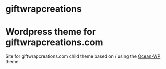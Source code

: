 # giftwrapcreations
Wordpress theme for giftwrapcreations.com
===============================

Site for giftwrapcreations.com child theme based on / using the [Ocean-WP](https://github.com/oceanwp/oceanwp) theme.
